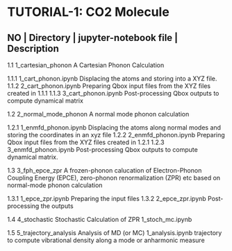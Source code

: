 TUTORIAL-1: CO2 Molecule
========================

  NO  |   Directory | jupyter-notebook file  |    Description
------------------------------------------------------------------------------
  1.1    1_cartesian_phonon                    A Cartesian Phonon Calculation

  1.1.1             1_cart_phonon.ipynb        Displacing the atoms and 
					       storing into a XYZ file.
  1.1.2             2_cart_phonon.ipynb        Preparing Qbox input files from
					       the XYZ files created in 1.1.1
  1.1.3		    3_cart_phonon.ipynb        Post-processing Qbox outputs to
					       compute dynamical matrix

  1.2    2_normal_mode_phonon                  A normal mode phonon calculation

  1.2.1             1_enmfd_phonon.ipynb       Displacing the atoms along 
					       normal modes and storing the
					       coordinates in an xyz file
  1.2.2             2_enmfd_phonon.ipynb       Preparing Qbox input files from
                                               the XYZ files created in 1.2.1
  1.2.3             3_enmfd_phonon.ipynb       Post-processing Qbox outputs to
                                               compute dynamical matrix.

  1.3    3_fph_epce_zpr                        A frozen-phonon calucation of
					       Electron-Phonon Coupling Energy
					       (EPCE), zero-phonon 
					       renormalization (ZPR) etc based
					       on normal-mode phonon 
						calculation

  1.3.1             1_epce_zpr.ipynb           Preparing the input files
  1.3.2             2_epce_zpr.ipynb           Post-processing the outputs

  1.4    4_stochastic                          Stochastic Calculation of ZPR
                    1_stoch_mc.ipynb           

  1.5    5_trajectory_analysis                 Analysis of MD (or MC) 
		    1_analysis.ipynb	       trajectory to compute 
					       vibrational density along a mode
                                               or anharmonic measure
